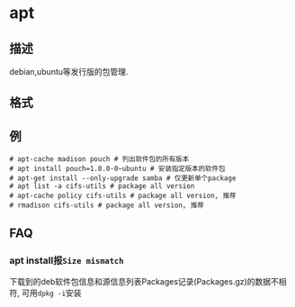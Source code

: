 # apt

## 描述

debian,ubuntu等发行版的包管理.

## 格式

## 例

    # apt-cache madison pouch # 列出软件包的所有版本
    # apt install pouch=1.0.0-0~ubuntu # 安装指定版本的软件包
    # apt-get install --only-upgrade samba # 仅更新单个package
    # apt list -a cifs-utils # package all version
    # apt-cache policy cifs-utils # package all version, 推荐
    # rmadison cifs-utils # package all version, 推荐

## FAQ
### apt install报`Size mismatch`
下载到的deb软件包信息和源信息列表Packages记录(Packages.gz)的数据不相符, 可用`dpkg -i`安装
